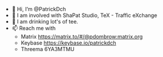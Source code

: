 - 👋 Hi, I’m @PatrickDch
- 👀 I am involved with ShaPat Studio, TeX - Traffic eXchange
- 🌱 I am drinking lot's of tee. 
- 📫 Reach me with 
  - Matrix https://matrix.to/#/@pdombrow:matrix.org
  - Keybase https://keybase.io/patrickdch
  - Threema 6YA3MTMU

<!---
Ich gönne mir! 💐
--->
